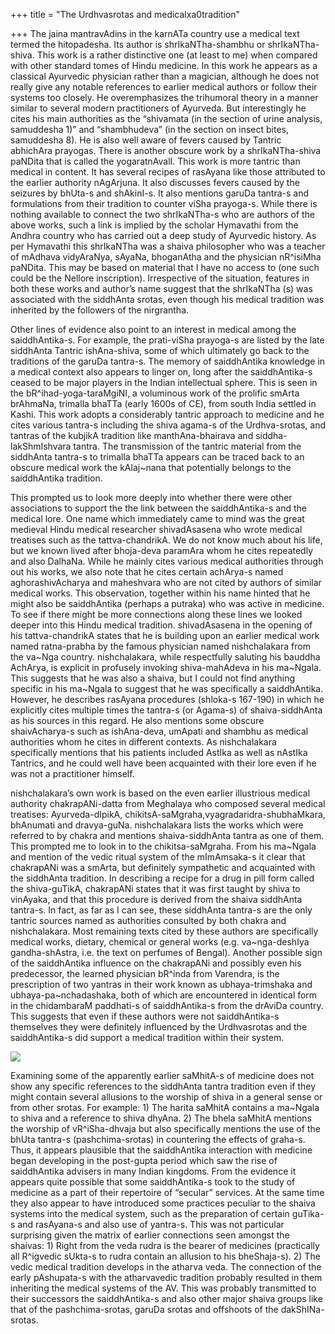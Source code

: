 +++
title = "The Urdhvasrotas and medicalxa0tradition"

+++
The jaina mantravAdins in the karnATa country use a medical text termed
the hitopadesha. Its author is shrIkaNTha-shambhu or shrIkaNTha-shiva.
This work is a rather distinctive one (at least to me) when compared
with other standard tomes of Hindu medicine. In this work he appears as
a classical Ayurvedic physician rather than a magician, although he does
not really give any notable references to earlier medical authors or
follow their systems too closely. He overemphasizes the trihumoral
theory in a manner similar to several modern practitioners of Ayurveda.
But interestingly he cites his main authorities as the “shivamata (in
the section of urine analysis, samuddesha 1)” and “shambhudeva” (in the
section on insect bites, samuddesha 8). He is also well aware of fevers
caused by Tantric abhichAra prayogas. There is another obscure work by a
shrIkaNTha-shiva paNDita that is called the yogaratnAvalI. This work is
more tantric than medical in content. It has several recipes of rasAyana
like those attributed to the earlier authority nAgArjuna. It also
discusses fevers caused by the seizures by bhUta-s and shAkinI-s. It
also mentions garuDa tantra-s and formulations from their tradition to
counter viSha prayoga-s. While there is nothing available to connect the
two shrIkaNTha-s who are authors of the above works, such a link is
implied by the scholar Hymavathi from the Andhra country who has carried
out a deep study of Ayurvedic history. As per Hymavathi this shrIkaNTha
was a shaiva philosopher who was a teacher of mAdhava vidyAraNya,
sAyaNa, bhoganAtha and the physician nR^isiMha paNDita. This may be
based on material that I have no access to (one such could be the
Nellore inscription). Irrespective of the situation, features in both
these works and author’s name suggest that the shrIkaNTha (s) was
associated with the siddhAnta srotas, even though his medical tradition
was inherited by the followers of the nirgrantha.

Other lines of evidence also point to an interest in medical among the
saiddhAntika-s. For example, the prati-viSha prayoga-s are listed by the
late siddhAnta Tantric ishAna-shiva, some of which ultimately go back to
the traditions of the garuDa tantra-s. The memory of saiddhAntika
knowledge in a medical context also appears to linger on, long after the
saiddhAntika-s ceased to be major players in the Indian intellectual
sphere. This is seen in the bR^ihad-yoga-taraMgiNI, a voluminous work of
the prolific smArta brAhmaNa, trimalla bhaTTa (early 1600s of CE), from
south India settled in Kashi. This work adopts a considerably tantric
approach to medicine and he cites various tantra-s including the shiva
agama-s of the Urdhva-srotas, and tantras of the kubjikA tradition like
manthAna-bhairava and siddha-lakShmIshvara tantra. The transmission of
the tantric material from the siddhAnta tantra-s to trimalla bhaTTa
appears can be traced back to an obscure medical work the kAlaj\~nana
that potentially belongs to the saiddhAntika tradition.

This prompted us to look more deeply into whether there were other
associations to support the the link between the saiddhAntika-s and the
medical lore. One name which immediately came to mind was the great
medieval Hindu medical researcher shivadAsasena who wrote medical
treatises such as the tattva-chandrikA. We do not know much about his
life, but we known lived after bhoja-deva paramAra whom he cites
repeatedly and also DalhaNa. While he mainly cites various medical
authorities through out his works, we also note that he cites certain
achArya-s named aghorashivAcharya and maheshvara who are not cited by
authors of similar medical works. This observation, together within his
name hinted that he might also be saiddhAntika (perhaps a putraka) who
was active in medicine. To see if there might be more connections along
these lines we looked deeper into this Hindu medical tradition.
shivadAsasena in the opening of his tattva-chandrikA states that he is
building upon an earlier medical work named ratna-prabha by the famous
physician named nishchalakara from the va\~Nga country. nishchalakara,
while respectfully saluting his bauddha AchArya, is explicit in
profusely invoking shiva-mahAdeva in his ma\~Ngala. This suggests that
he was also a shaiva, but I could not find anything specific in his
ma\~Ngala to suggest that he was specifically a saiddhAntika. However,
he describes rasAyana procedures (shloka-s 167-190) in which he
explicitly cites multiple times the tantra-s (or Agama-s) of
shaiva-siddhAnta as his sources in this regard. He also mentions some
obscure shaivAcharya-s such as ishAna-deva, umApati and shambhu as
medical authorities whom he cites in different contexts. As
nishchalakara specifically mentions that his patients included AstIka as
well as nAstIka Tantrics, and he could well have been acquainted with
their lore even if he was not a practitioner himself.

nishchalakara’s own work is based on the even earlier illustrious
medical authority chakrapANi-datta from Meghalaya who composed several
medical treatises: Ayurveda-dIpikA,
chikitsA-saMgraha,vyagradaridra-shubhaMkara, bhAnumati and dravya-guNa.
nishchalakara lists the works which were referred to by chakra and
mentions shaiva-siddhAnta tantra as one of them. This prompted me to
look in to the chikitsa-saMgraha. From his ma\~Ngala and mention of the
vedic ritual system of the mImAmsaka-s it clear that chakrapANi was a
smArta, but definitely sympathetic and acquainted with the siddhAnta
tradition. In describing a recipe for a drug in pill form called the
shiva-guTikA, chakrapANi states that it was first taught by shiva to
vinAyaka, and that this procedure is derived from the shaiva siddhAnta
tantra-s. In fact, as far as I can see, these siddhAnta tantra-s are the
only tantric sources named as authorities consulted by both chakra and
nishchalakara. Most remaining texts cited by these authors are
specifically medical works, dietary, chemical or general works (e.g.
va\~nga-deshIya gandha-shAstra, i.e. the text on perfumes of Bengal).
Another possible sign of the saiddhAntika influence on the chakrapANi
and possibly even his predecessor, the learned physician bR^inda from
Varendra, is the prescription of two yantras in their work known as
ubhaya-trimshaka and ubhaya-pa\~nchadashaka, both of which are
encountered in identical form in the chidambaraM paddhati-s of
saiddhAntika-s from the drAviDa country. This suggests that even if
these authors were not saiddhAntika-s themselves they were definitely
influenced by the Urdhvasrotas and the saiddhAntika-s did support a
medical tradition within their system.

[![](https://manasataramgini.files.wordpress.com/2008/07/ubhaya_yantras1.png?w=300&h=176)](https://manasataramgini.files.wordpress.com/2008/07/ubhaya_yantras1.png)

Examining some of the apparently earlier saMhitA-s of medicine does not
show any specific references to the siddhAnta tantra tradition even if
they might contain several allusions to the worship of shiva in a
general sense or from other srotas. For example: 1) The harita saMhitA
contains a ma\~Ngala to shiva and a reference to shiva dhyAna. 2) The
bhela saMhitA mentions the worship of vR^iSha-dhvaja but also
specifically mentions the use of the bhUta tantra-s (pashchima-srotas)
in countering the effects of graha-s. Thus, it appears plausible that
the saiddhAntika interaction with medicine began developing in the
post-gupta period which saw the rise of saiddhAntika advisers in many
Indian kingdoms. From the evidence it appears quite possible that some
saiddhAntika-s took to the study of medicine as a part of their
repertoire of “secular” services. At the same time they also appear to
have introduced some practices peculiar to the shaiva systems into the
medical system, such as the preparation of certain guTika-s and
rasAyana-s and also use of yantra-s. This was not particular surprising
given the matrix of earlier connections seen amongst the shaivas: 1)
Right from the veda rudra is the bearer of medicines (practically all
R^igvedic sUkta-s to rudra contain an allusion to his bheShaja-s). 2)
The vedic medical tradition develops in the atharva veda. The connection
of the early pAshupata-s with the atharvavedic tradition probably
resulted in them inheriting the medical systems of the AV. This was
probably transmitted to their successors the saiddhAntika-s and also
other major shaiva groups like that of the pashchima-srotas, garuDa
srotas and offshoots of the dakShINa-srotas.
